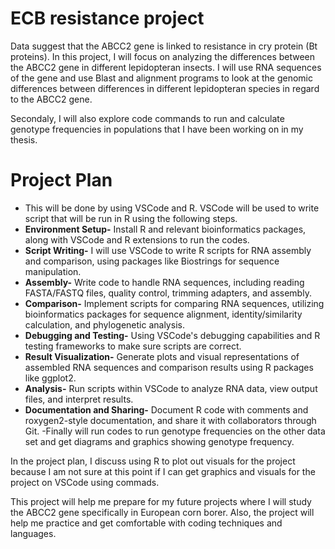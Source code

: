 # ECB resistance project
Data suggest that the ABCC2 gene is linked to resistance in cry protein (Bt proteins).  In this project, I will focus on analyzing the differences between the ABCC2 gene in different lepidopteran insects. I will use RNA sequences of the gene and use Blast and alignment programs to look at the genomic differences between differences in different lepidopteran species in regard to the ABCC2 gene.

Secondaly, I will also explore code commands to run and calculate genotype frequencies in populations that I have been working on in my thesis. 

# Project Plan 

- This will be done by using VSCode and R. VSCode will be used to write script that will be run in R using the following steps.
- **Environment Setup-** Install R and relevant bioinformatics packages, along with VSCode and R extensions to run the codes.
- **Script Writing-** I will use VSCode to write R scripts for RNA assembly and comparison, using packages like Biostrings for sequence manipulation.
- **Assembly-** Write code to handle RNA sequences, including reading FASTA/FASTQ files, quality control, trimming adapters, and assembly. 
- **Comparison-** Implement scripts for comparing RNA sequences, utilizing bioinformatics packages for sequence alignment, identity/similarity calculation, and phylogenetic analysis.
- **Debugging and Testing-** Using VSCode's debugging capabilities and R testing frameworks to make sure scripts are correct.
- **Result Visualization-** Generate plots and visual representations of assembled RNA sequences and comparison results using R packages like ggplot2.
- **Analysis-**  Run scripts within VSCode to analyze RNA data, view output files, and interpret results.
- **Documentation and Sharing-** Document R code with comments and roxygen2-style documentation, and share it with collaborators through Git.
-Finally will run codes to run genotype frequencies on the other data set and get diagrams and graphics showing genotype frequency. 


In the project plan, I discuss using R to plot out visuals for the project because I am not sure at this point if I can get graphics and visuals for the project on VSCode using commads.

This project will help me prepare for my future projects where I will study the ABCC2 gene specifically in European corn borer. Also, the project will help me practice and get comfortable with coding techniques and languages.



